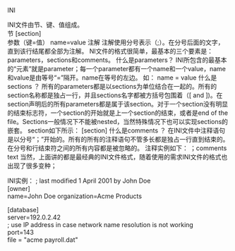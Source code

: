 INI

INI文件由节、键、值组成。  
节
   [section]  
参数（键=值）
   name=value
注解
   注解使用分号表示（;）。在分号后面的文字，直到该行结尾都全部为注解。
NI文件的格式很简单，最基本的三个要素是：parameters，sections和comments。
什么是parameters？
INI所包含的最基本的“元素”就是parameter；每一个parameter都有一个name和一个value，name和value是由等号“=”隔开。name在等号的左边。
如：
name = value
什么是sections ？
所有的parameters都是以sections为单位结合在一起的。所有的section名称都是独占一行，并且sections名字都被方括号包围着（[ and ])。在section声明后的所有parameters都是属于该section。对于一个section没有明显的结束标志符，一个section的开始就是上一个section的结束，或者是end of the file。Sections一般情况下不能被nested，当然特殊情况下也可以实现sections的嵌套。
section如下所示：
[section]
什么是comments ？
在INI文件中注释语句是以分号“；”开始的。所有的所有的注释语句不管多长都是独占一行直到结束的。在分号和行结束符之间的所有内容都是被忽略的。
注释实例如下：
；comments text
当然，上面讲的都是最经典的INI文件格式，随着使用的需求INI文件的格式也出现了很多变种；

INI实例：
; last modified 1 April 2001 by John Doe  
[owner]  
name=John Doe 
organization=Acme Products

[database]  
server=192.0.2.42    
; use IP address in case network name resolution is not working  
port=143  
file = "acme payroll.dat"  
